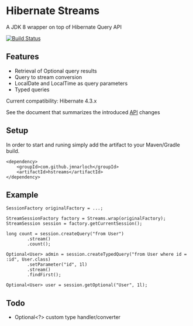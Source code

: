 # Hibernate Streams

A  JDK 8 wrapper on top of Hibernate Query API

[![Build Status](https://travis-ci.org/jmnarloch/hstreams.svg?branch=master)](https://travis-ci.org/jmnarloch/hstreams)

## Features

* Retrieval of Optional query results
* Query to stream conversion
* LocalDate and LocalTime as query parameters
* Typed queries

Current compatibility: Hibernate 4.3.x 

See the document that summarizes the introduced [API](api.adoc) changes

## Setup

In order to start and runing simply add the artifact to your Maven/Gradle build.

```
<dependency>
    <groupId>com.github.jmnarloch</groupId>
    <artifactId>hstreams</artifactId>
</dependency>
```

## Example

```
SessionFactory originalFactory = ...;

StreamSessionFactory factory = Streams.wrap(originalFactory);
StreamSession session = factory.getCurrentSession();

long count = session.createQuery("from User")
        .stream()
        .count();

Optional<User> admin = session.createTypedQuery("from User where id = :id", User.class)
        .setParameter("id", 1l)
        .stream()
        .findFirst();

Optional<User> user = session.getOptional("User", 1l);
```

## Todo

* Optional<?> custom type handler/converter 
